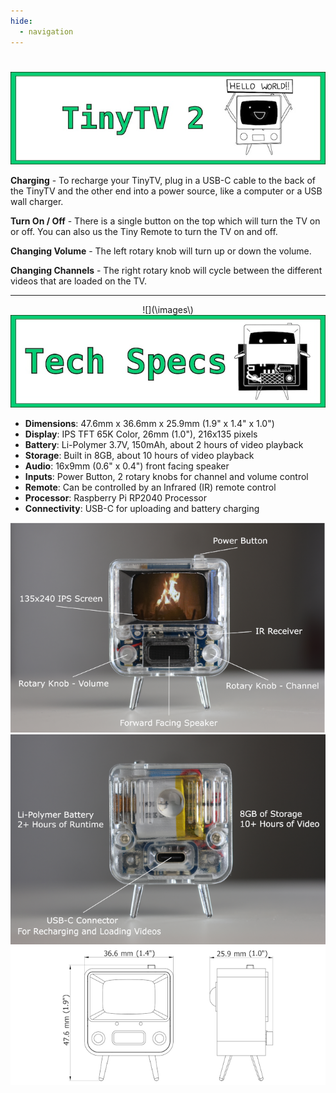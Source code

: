 ```yaml
---
hide:
  - navigation
---
```


# 
<center>
<img src="../images/banner-tinytv2.jpg" alt="TinyTV banner vector image" />
</center>

**Charging** - To recharge your TinyTV, plug in a USB-C cable to the back of the TinyTV and the other end into a power source, like a computer or a USB wall charger.

**Turn On / Off** - There is a single button on the top which will turn the TV on or off. You can also us the Tiny Remote to turn the TV on and off.

**Changing Volume** - The left rotary knob will turn up or down the volume. 

**Changing Channels** - The right rotary knob will cycle between the different videos that are loaded on the TV.

---

<center>
![](\images\)

<img src="../images/banner-tech-specs.jpg" alt="TinyTV vector drawing of a TinyTV 2 entering an x-ray machine" />
</center>

* **Dimensions**: 47.6mm x 36.6mm x 25.9mm (1.9" x 1.4" x 1.0")
* **Display**: IPS TFT 65K Color, 26mm (1.0"), 216x135 pixels
* **Battery**: Li-Polymer 3.7V, 150mAh, about 2 hours of video playback 
* **Storage**: Built in 8GB, about 10 hours of video playback
* **Audio**: 16x9mm (0.6" x 0.4") front facing speaker
* **Inputs**: Power Button, 2 rotary knobs for channel and volume control
* **Remote**: Can be controlled by an Infrared (IR) remote control
* **Processor**: Raspberry Pi RP2040 Processor
* **Connectivity**: USB-C for uploading and battery charging

<center>
<img src="../images/TV-2-features-diagram.jpg" alt="TinyTV 2 photo features front of TV" />
</center>

<center>
<img src="../images/TV-2-features-diagram-back.jpg" alt="TinyTV 2 photo features back of TV" />
</center>

<center>
<img src="../images/TV-2-hardware-drawing.png" alt="TinyTV 2 hardware drawing" />
</center>